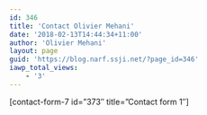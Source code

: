 ```yaml
---
id: 346
title: 'Contact Olivier Mehani'
date: '2018-02-13T14:44:34+11:00'
author: 'Olivier Mehani'
layout: page
guid: 'https://blog.narf.ssji.net/?page_id=346'
iawp_total_views:
    - '3'
---
```


\[contact-form-7 id=”373″ title=”Contact form 1″\]